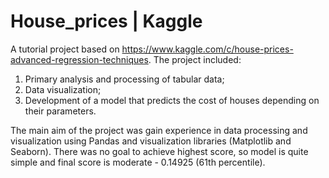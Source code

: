 # House_prices | Kaggle

A tutorial project based on https://www.kaggle.com/c/house-prices-advanced-regression-techniques.
The project included:
1. Primary analysis and processing of tabular data;
2. Data visualization;
3. Development of a model that predicts the cost of houses depending on their parameters.

The main aim of the project was gain experience in data processing and visualization using Pandas and visualization libraries (Matplotlib and Seaborn). 
There was no goal to achieve highest score, so model is quite simple and final score is moderate - 0.14925 (61th percentile).
